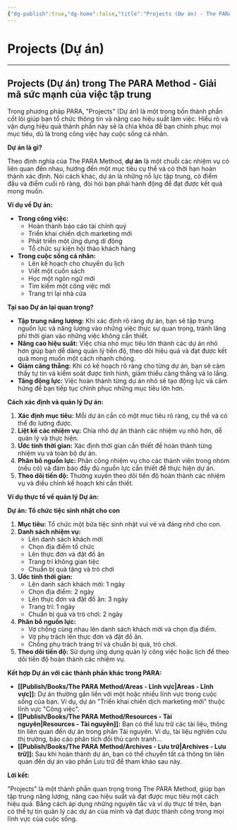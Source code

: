 ```yaml
---
{"dg-publish":true,"dg-home":false,"title":"Projects (Dự án) - The PARA Method","date":"2025-01-31","tags":["book","books/the-para-method"],"dg-path":"Books/The PARA Method/Projects - Dự án.md","permalink":"/books/the-para-method/projects-du-an/","dgPassFrontmatter":true,"noteIcon":"","updated":"2025-01-31T10:24:01.241+07:00"}
---
```



# Projects (Dự án)
---
## Projects (Dự án) trong The PARA Method - Giải mã sức mạnh của việc tập trung

Trong phương pháp PARA, "Projects" (Dự án) là một trong bốn thành phần cốt lõi giúp bạn tổ chức thông tin và nâng cao hiệu suất làm việc. Hiểu rõ và vận dụng hiệu quả thành phần này sẽ là chìa khóa để bạn chinh phục mọi mục tiêu, dù là trong công việc hay cuộc sống cá nhân.

**Dự án là gì?**

Theo định nghĩa của The PARA Method, **dự án** là một chuỗi các nhiệm vụ có liên quan đến nhau, hướng đến một mục tiêu cụ thể và có thời hạn hoàn thành xác định. Nói cách khác, dự án là những nỗ lực tập trung, có điểm đầu và điểm cuối rõ ràng, đòi hỏi bạn phải hành động để đạt được kết quả mong muốn.

**Ví dụ về Dự án:**

- **Trong công việc:**
    - Hoàn thành báo cáo tài chính quý
    - Triển khai chiến dịch marketing mới
    - Phát triển một ứng dụng di động
    - Tổ chức sự kiện hội thảo khách hàng
- **Trong cuộc sống cá nhân:**
    - Lên kế hoạch cho chuyến du lịch
    - Viết một cuốn sách
    - Học một ngôn ngữ mới
    - Tìm kiếm một công việc mới
    - Trang trí lại nhà cửa

**Tại sao Dự án lại quan trọng?**

- **Tập trung năng lượng:** Khi xác định rõ ràng dự án, bạn sẽ tập trung nguồn lực và năng lượng vào những việc thực sự quan trọng, tránh lãng phí thời gian vào những việc không cần thiết.
- **Nâng cao hiệu suất:** Việc chia nhỏ mục tiêu lớn thành các dự án nhỏ hơn giúp bạn dễ dàng quản lý tiến độ, theo dõi hiệu quả và đạt được kết quả mong muốn một cách nhanh chóng.
- **Giảm căng thẳng:** Khi có kế hoạch rõ ràng cho từng dự án, bạn sẽ cảm thấy tự tin và kiểm soát được tình hình, giảm thiểu căng thẳng và lo lắng.
- **Tăng động lực:** Việc hoàn thành từng dự án nhỏ sẽ tạo động lực và cảm hứng để bạn tiếp tục chinh phục những mục tiêu lớn hơn.

**Cách xác định và quản lý Dự án:**

1. **Xác định mục tiêu:** Mỗi dự án cần có một mục tiêu rõ ràng, cụ thể và có thể đo lường được.
2. **Liệt kê các nhiệm vụ:** Chia nhỏ dự án thành các nhiệm vụ nhỏ hơn, dễ quản lý và thực hiện.
3. **Ước tính thời gian:** Xác định thời gian cần thiết để hoàn thành từng nhiệm vụ và toàn bộ dự án.
4. **Phân bổ nguồn lực:** Phân công nhiệm vụ cho các thành viên trong nhóm (nếu có) và đảm bảo đầy đủ nguồn lực cần thiết để thực hiện dự án.
5. **Theo dõi tiến độ:** Thường xuyên theo dõi tiến độ hoàn thành các nhiệm vụ và điều chỉnh kế hoạch khi cần thiết.

**Ví dụ thực tế về quản lý Dự án:**

**Dự án: Tổ chức tiệc sinh nhật cho con**

1. **Mục tiêu:** Tổ chức một bữa tiệc sinh nhật vui vẻ và đáng nhớ cho con.
2. **Danh sách nhiệm vụ:**
    - Lên danh sách khách mời
    - Chọn địa điểm tổ chức
    - Lên thực đơn và đặt đồ ăn
    - Trang trí không gian tiệc
    - Chuẩn bị quà tặng và trò chơi
3. **Ước tính thời gian:**
    - Lên danh sách khách mời: 1 ngày
    - Chọn địa điểm: 2 ngày
    - Lên thực đơn và đặt đồ ăn: 3 ngày
    - Trang trí: 1 ngày
    - Chuẩn bị quà và trò chơi: 2 ngày
4. **Phân bổ nguồn lực:**
    - Vợ chồng cùng nhau lên danh sách khách mời và chọn địa điểm.
    - Vợ phụ trách lên thực đơn và đặt đồ ăn.
    - Chồng phụ trách trang trí và chuẩn bị quà, trò chơi.
5. **Theo dõi tiến độ:** Sử dụng ứng dụng quản lý công việc hoặc lịch để theo dõi tiến độ hoàn thành các nhiệm vụ.

**Kết hợp Dự án với các thành phần khác trong PARA:**

- **[[Publish/Books/The PARA Method/Areas - Lĩnh vực\|Areas - Lĩnh vực]]:** Dự án thường gắn liền với một hoặc nhiều lĩnh vực trong cuộc sống của bạn. Ví dụ, dự án "Triển khai chiến dịch marketing mới" thuộc lĩnh vực "Công việc".
- **[[Publish/Books/The PARA Method/Resources - Tài nguyên\|Resources - Tài nguyên]]:** Bạn có thể lưu trữ các tài liệu, thông tin liên quan đến dự án trong phần Tài nguyên. Ví dụ, tài liệu nghiên cứu thị trường, báo cáo phân tích đối thủ cạnh tranh...
- **[[Publish/Books/The PARA Method/Archives - Lưu trữ\|Archives - Lưu trữ]]:** Sau khi hoàn thành dự án, bạn có thể chuyển tất cả thông tin liên quan đến dự án vào phần Lưu trữ để tham khảo sau này.

**Lời kết:**

"Projects" là một thành phần quan trọng trong The PARA Method, giúp bạn tập trung năng lượng, nâng cao hiệu suất và đạt được mục tiêu một cách hiệu quả. Bằng cách áp dụng những nguyên tắc và ví dụ thực tế trên, bạn có thể tự tin quản lý các dự án của mình và đạt được thành công trong mọi lĩnh vực của cuộc sống.